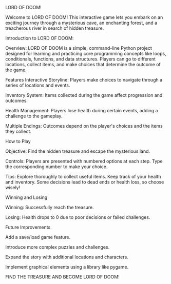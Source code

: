 LORD OF DOOM!

Welcome to LORD OF DOOM! This interactive game lets you embark on an exciting journey through a mysterious cave, an enchanting forest, and a treacherous river in search of hidden treasure.

Introduction to LORD OF DOOM:


Overview:
LORD OF DOOM is a simple, command-line Python project designed for learning and practicing core programming concepts like loops, conditionals, functions, and data structures. Players can go to different locations, collect items, and make choices that determine the outcome of the game.

Features
Interactive Storyline: Players make choices to navigate through a series of locations and events.

Inventory System: Items collected during the game affect progression and outcomes.

Health Management: Players lose health during certain events, adding a challenge to the gameplay.

Multiple Endings: Outcomes depend on the player's choices and the items they collect.

How to Play

Objective: Find the hidden treasure and escape the mysterious land.

Controls: Players are presented with numbered options at each step. Type the corresponding number to make your choice.

Tips:
Explore thoroughly to collect useful items.
Keep track of your health and inventory.
Some decisions lead to dead ends or health loss, so choose wisely!

Winning and Losing

Winning:
Successfully reach the treasure.

Losing:
Health drops to 0 due to poor decisions or failed challenges.

Future Improvements

Add a save/load game feature.

Introduce more complex puzzles and challenges.

Expand the story with additional locations and characters.

Implement graphical elements using a library like pygame.

FIND THE TREASURE AND BECOME LORD OF DOOM!
